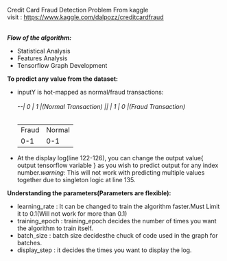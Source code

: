 Credit Card Fraud Detection Problem From kaggle <br/>
visit : https://www.kaggle.com/dalpozz/creditcardfraud
<br/><br/>

<b><i>Flow of the algorithm:</i></b>
      <ul>
        <li>Statistical Analysis</li>
        <li>Features Analysis</li>
        <li>Tensorflow Graph Development</li>
      </ul>


<b>To predict any value from the dataset:</b>
      <ul>
            <li>inputY is hot-mapped as normal/fraud transactions:</li><br/>
                  <i>--| 0 | 1 |(Normal Transaction) || | 1 | 0 |(Fraud Transaction)</i><br/>
                  <table>
                      <tr>
                          <td> Fraud </td>
                          <td> Normal </td>
                      </tr>     
                      <tr>
                          <td>   0-1  </td>
                          <td>   0-1  </td>
                      </tr>
                  </table>
             <li>At the display log(line 122-126), you can change the output value{ output tensorflow variable } as you wish to    predict output for any index number.*warning:* This will not work with predicting multiple values together due to singleton logic at line 135.</li>
      </ul>
      
<b>Understanding the parameters(Parameters are flexible):</b>
      <ul>
            <li>learning_rate : It can be changed to train the algorithm faster.Must Limit it to 0.1(Will not work for more than 0.1)</li>
            <li>training_epoch : training_epoch decides the number of times you want the algorithm to train itself.</li>
            <li>batch_size : batch size decidesthe chuck of code used in the graph for batches.</li>
            <li>display_step : it decides the times you want to display the log.</li>
      </ul>
